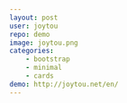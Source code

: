 ```yaml
---
layout: post
user: joytou
repo: demo
image: joytou.png
categories: 
    - bootstrap
    - minimal
    - cards
demo: http://joytou.net/en/
---
```


